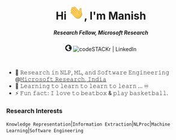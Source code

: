 <h1 align="center" style="margin:0px">Hi <img src="https://raw.githubusercontent.com/ABSphreak/ABSphreak/master/gifs/Hi.gif" width="40px" />, I'm Manish</h1>
<h5 align="center"> Research Fellow, Microsoft Research</h5>
<p align="center">
  <img alt="manishshettym.github.io" width="17px" src="https://raw.githubusercontent.com/iconic/open-iconic/master/svg/globe.svg" />
  <img alt="codeSTACKr | LinkedIn" width="17px" src="https://cdn.jsdelivr.net/npm/simple-icons@v3/icons/linkedin.svg" />
</p>

<br />

- 🔭 𝚁𝚎𝚜𝚎𝚊𝚛𝚌𝚑 𝚒𝚗 𝙽𝙻𝙿, 𝙼𝙻, 𝚊𝚗𝚍 𝚂𝚘𝚏𝚝𝚠𝚊𝚛𝚎 𝙴𝚗𝚐𝚒𝚗𝚎𝚎𝚛𝚒𝚗𝚐 @[𝙼𝚒𝚌𝚛𝚘𝚜𝚘𝚏𝚝 𝚁𝚎𝚜𝚎𝚊𝚛𝚌𝚑, 𝙸𝚗𝚍𝚒𝚊](𝚑𝚝𝚝𝚙𝚜://𝚠𝚠𝚠.𝚖𝚒𝚌𝚛𝚘𝚜𝚘𝚏𝚝.𝚌𝚘𝚖/𝚎𝚗-𝚞𝚜/𝚛𝚎𝚜𝚎𝚊𝚛𝚌𝚑/𝚕𝚊𝚋/𝚖𝚒𝚌𝚛𝚘𝚜𝚘𝚏𝚝-𝚛𝚎𝚜𝚎𝚊𝚛𝚌𝚑-𝚒𝚗𝚍𝚒𝚊/)
- 🌱 𝙻𝚎𝚊𝚛𝚗𝚒𝚗𝚐 𝚝𝚘 𝚕𝚎𝚊𝚛𝚗 𝚝𝚘 𝚕𝚎𝚊𝚛𝚗 𝚝𝚘 𝚕𝚎𝚊𝚛𝚗 ... ♾️
- ⚡ 𝙵𝚞𝚗 𝚏𝚊𝚌𝚝: 𝙸 𝚕𝚘𝚟𝚎 𝚝𝚘 𝚋𝚎𝚊𝚝𝚋𝚘𝚡 & 𝚙𝚕𝚊𝚢 𝚋𝚊𝚜𝚔𝚎𝚝𝚋𝚊𝚕𝚕.

### Research Interests 
`Knowledge Representation`|`Information Extraction`|`NLProc`|`Machine Learning`|`Software Engineering`

<!-- <img align="left" style="display:flex; max-width:100%" src="https://github-readme-stats.vercel.app/api?username=ManishShettyM&hide_title=true&show_icons=true&hide=contribs&include_all_commits=true" alt="Manish's github stats" /> -->

<!-- <img align="right" style="display:flex" src="https://github-readme-stats.vercel.app/api/top-langs/?username=ManishShettyM" /> -->

[website]: https://manishshettym.github.io
[linkedin]: https://linkedin.com/in/manishshettym
